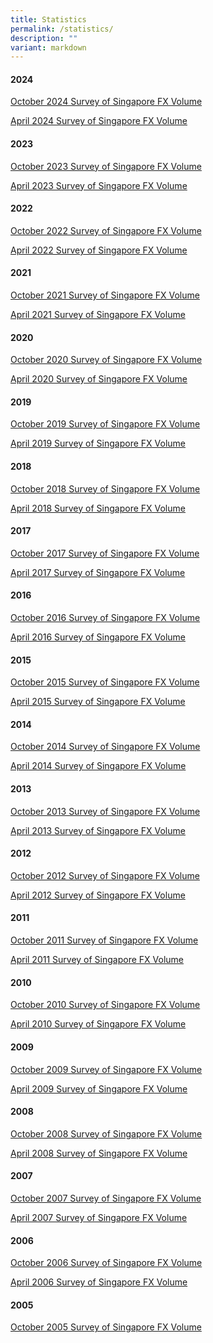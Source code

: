 ```yaml
---
title: Statistics
permalink: /statistics/
description: ""
variant: markdown
---
```


#### 2024 ####
[October 2024 Survey of Singapore FX Volume](/files/Survey/2024_10%20Survey%20FX.xlsx)

[April 2024
Survey of Singapore FX Volume](/files/Survey/2024_04%20Survey%20FX.xlsx)

#### 2023 ####
[October 2023
Survey of Singapore FX Volume](/files/Survey/2023-10%20Survey%20FX.xlsx)

[April 2023
Survey of Singapore FX Volume](/files/Survey/2023-04%20Survey%20FX.xlsx)

#### 2022 ####

[October 2022
Survey of Singapore FX Volume](/files/Survey/2022-10%20Survey%20FX.xlsx)

[April 2022
Survey of Singapore FX Volume](/files/Survey/2022-04%20Survey%20FX.xlsx)
 
#### 2021 ####

[October 2021
Survey of Singapore FX Volume](/files/Survey/2021-10%20Survey%20FX.xlsx)

[April 2021
Survey of Singapore FX Volume](/files/Survey/2021-04%20Survey%20FX.xlsx)

#### 2020 ####

[October 2020
Survey of Singapore FX Volume](/files/Survey/2020-10%20Survey%20FX.xlsx)

[April 2020
Survey of Singapore FX Volume](/files/Survey/2020-04%20Survey%20FX.xlsx) 

#### 2019 ####

[October 2019
Survey of Singapore FX Volume](/files/Survey/2019-10%20Survey%20FX.xlsx)

[April 2019
Survey of Singapore FX Volume](/files/Survey/2019-04%20Survey%20FX.xlsx)

#### 2018 ####

[October 2018
Survey of Singapore FX Volume](/files/Survey/2018-10%20Survey%20FX.xlsx)

[April 2018
Survey of Singapore FX Volume](/files/Survey/2018-04%20Survey%20FX.xlsx)

#### 2017 ####

[October 2017
Survey of Singapore FX Volume](/files/Survey/2017-10%20Survey%20FX.xlsx)

[April 2017
Survey of Singapore FX Volume](/files/Survey/2017-04%20Survey%20FX.xlsx)

#### 2016 ####

[October 2016
Survey of Singapore FX Volume](/files/Survey/2016-10%20Survey%20FX.pdf)

[April 2016
Survey of Singapore FX Volume](/files/Survey/2016-04%20Survey%20FX.pdf)

#### 2015 ####

[October 2015
Survey of Singapore FX Volume](/files/Survey/2015-10%20Survey%20FX.pdf)

[April 2015
Survey of Singapore FX Volume](/files/Survey/2015-04%20Survey%20FX.pdf)

#### 2014 ####

[October 2014
Survey of Singapore FX Volume](/files/Survey/2014-10%20Survey%20FX.pdf)

[April 2014
Survey of Singapore FX Volume](/files/Survey/2014-04%20Survey%20FX.pdf)

#### 2013 ####

[October 2013
Survey of Singapore FX Volume](/files/Survey/2013-10%20Survey%20FX.pdf)

[April 2013
Survey of Singapore FX Volume](/files/Survey/2013-04%20Survey%20FX.pdf)

#### 2012 ####

[October 2012
Survey of Singapore FX Volume](/files/Survey/2012-10%20Survey%20FX.pdf)

[April 2012
Survey of Singapore FX Volume](/files/Survey/2012-04%20Survey%20FX.pdf)

#### 2011 ####

[October 2011
Survey of Singapore FX Volume](/files/Survey/2011-10%20Survey%20FX.pdf)

[April 2011
Survey of Singapore FX Volume](/files/Survey/2011-04%20Survey%20FX.pdf)

#### 2010 ####

[October 2010
Survey of Singapore FX Volume](/files/Survey/2010-10%20Survey%20FX.pdf)

[April 2010
Survey of Singapore FX Volume](/files/Survey/2010-04%20Survey%20FX.pdf)

#### 2009 ####

[October 2009
Survey of Singapore FX Volume](/files/Survey/2009-10%20Survey%20FX.pdf)

[April 2009
Survey of Singapore FX Volume](/files/Survey/2009-04%20Survey%20FX.pdf)

#### 2008 ####

[October 2008
Survey of Singapore FX Volume](/files/Survey/2008-10%20Survey%20FX.pdf)

[April 2008
Survey of Singapore FX Volume](/files/Survey/2008-04%20Survey%20FX.pdf)

#### 2007 ####

[October 2007
Survey of Singapore FX Volume](/files/Survey/2007-10%20Survey%20FX.pdf)

[April 2007
Survey of Singapore FX Volume](/files/Survey/2007-04%20Survey%20FX.pdf)

#### 2006 ####

[October 2006
Survey of Singapore FX Volume](/files/Survey/2006-10%20Survey%20FX.pdf)

[April 2006
Survey of Singapore FX Volume](/files/Survey/2006-04%20Survey%20FX.pdf)

#### 2005 ####

[October 2005
Survey of Singapore FX Volume](/files/Survey/2005-10%20Survey%20FX.pdf)
